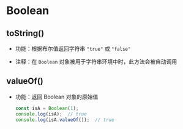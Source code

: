 # Boolean

## toString()

- 功能：根据布尔值返回字符串 `"true"` 或 `"false"`

- 注释：在 `Boolean` 对象被用于字符串环境中时，此方法会被自动调用

## valueOf()

- 功能：返回 Boolean 对象的原始值

    ```js
    const isA = Boolean(1);
    console.log(isA);  // true
    console.log(isA.valueOf());  // true
    ```
